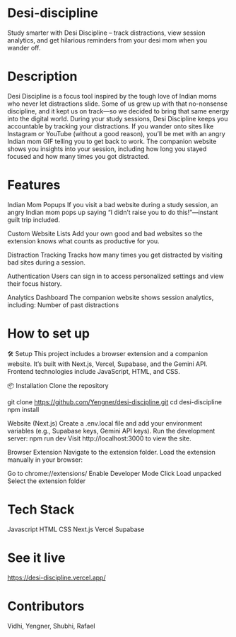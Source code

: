 # Desi-discipline
Study smarter with Desi Discipline – track distractions, view session analytics, and get hilarious reminders from your desi mom when you wander off.

# Description
Desi Discipline is a focus tool inspired by the tough love of Indian moms who never let distractions slide. Some of us grew up with that no-nonsense discipline, and it kept us on track—so we decided to bring that same energy into the digital world. During your study sessions, Desi Discipline keeps you accountable by tracking your distractions. If you wander onto sites like Instagram or YouTube (without a good reason), you’ll be met with an angry Indian mom GIF telling you to get back to work. The companion website shows you insights into your session, including how long you stayed focused and how many times you got distracted.

# Features
Indian Mom Popups
If you visit a bad website during a study session, an angry Indian mom pops up saying “I didn’t raise you to do this!”—instant guilt trip included.

Custom Website Lists
Add your own good and bad websites so the extension knows what counts as productive for you.

Distraction Tracking
Tracks how many times you get distracted by visiting bad sites during a session.

Authentication
Users can sign in to access personalized settings and view their focus history.

Analytics Dashboard
The companion website shows session analytics, including: Number of past distractions

# How to set up
🛠️ Setup
This project includes a browser extension and a companion website. It’s built with Next.js, Vercel, Supabase, and the Gemini API. Frontend technologies include JavaScript, HTML, and CSS.

📦 Installation
Clone the repository

git clone https://github.com/Yengner/desi-discipline.git
cd desi-discipline
npm install

Website (Next.js)
Create a .env.local file and add your environment variables (e.g., Supabase keys, Gemini API keys).
Run the development server:
npm run dev
Visit http://localhost:3000 to view the site.

Browser Extension
Navigate to the extension folder.
Load the extension manually in your browser:

Go to chrome://extensions/
Enable Developer Mode
Click Load unpacked
Select the extension folder



# Tech Stack
Javascript
HTML
CSS
Next.js
Vercel
Supabase

# See it live
https://desi-discipline.vercel.app/

# Contributors
Vidhi, Yengner, Shubhi, Rafael
